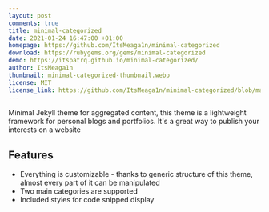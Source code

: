 ```yaml
---
layout: post
comments: true
title: minimal-categorized
date: 2021-01-24 16:47:00 +01:00
homepage: https://github.com/ItsMeaga1n/minimal-categorized
download: https://rubygems.org/gems/minimal-categorized
demo: https://itspatrq.github.io/minimal-categorized/
author: ItsMeaga1n
thumbnail: minimal-categorized-thumbnail.webp
license: MIT
license_link: https://github.com/ItsMeaga1n/minimal-categorized/blob/master/LICENSE.txt
---
```


Minimal Jekyll theme for aggregated content, this theme is a lightweight framework for personal blogs and portfolios. It's a great way to publish your interests on a website

## Features

* Everything is customizable - thanks to generic structure of this theme, almost every part of it can be manipulated
* Two main categories are supported
* Included styles for code snipped display
